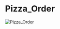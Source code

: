 # Pizza_Order



![Pizza_Order](https://user-images.githubusercontent.com/82850895/222162976-dfb8ec53-3fab-4d1c-ab02-ee02444586f3.png)

